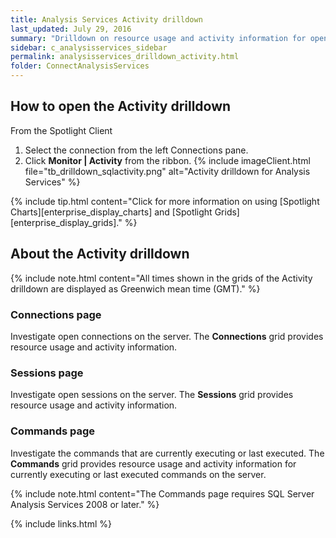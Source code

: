 ```yaml
---
title: Analysis Services Activity drilldown
last_updated: July 29, 2016
summary: "Drilldown on resource usage and activity information for open connections and sessions, and for commands currently executing or last executed on the Analysis Services server."
sidebar: c_analysisservices_sidebar
permalink: analysisservices_drilldown_activity.html
folder: ConnectAnalysisServices
---
```



## How to open the Activity drilldown

From the Spotlight Client

1. Select the connection from the left Connections pane.
2. Click **Monitor \| Activity** from the ribbon.
   {% include imageClient.html file="tb_drilldown_sqlactivity.png" alt="Activity drilldown for Analysis Services" %}

{% include tip.html content="Click for more information on using [Spotlight Charts][enterprise_display_charts] and [Spotlight Grids][enterprise_display_grids]." %}


## About the Activity drilldown

{% include note.html content="All times shown in the grids of the Activity drilldown are displayed as Greenwich mean time (GMT)." %}


### Connections page

Investigate open connections on the server. The **Connections** grid provides resource usage and activity information.

### Sessions page

Investigate open sessions on the server. The **Sessions** grid provides resource usage and activity information.

### Commands page

Investigate the commands that are currently executing or last executed. The **Commands** grid provides resource usage and activity information for currently executing or last executed commands on the server.

{% include note.html content="The Commands page requires SQL Server Analysis Services 2008 or later." %}



{% include links.html %}

